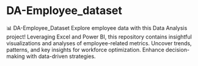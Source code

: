 # DA-Employee_dataset
📊 DA-Employee_Dataset  Explore employee data with this Data Analysis project! Leveraging Excel and Power BI, this repository contains insightful visualizations and analyses of employee-related metrics. Uncover trends, patterns, and key insights for workforce optimization. Enhance decision-making with data-driven strategies.
